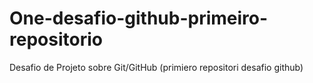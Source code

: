 # One-desafio-github-primeiro-repositorio
Desafio de Projeto sobre Git/GitHub
(primiero repositori desafio github)
